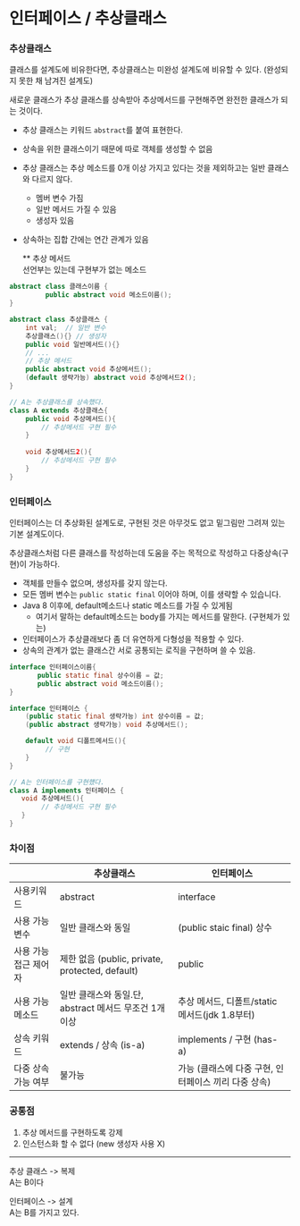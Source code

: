 # 인터페이스 / 추상클래스

### 추상클래스

클래스를 설계도에 비유한다면, 추상클래스는 미완성 설계도에 비유할 수 있다. (완성되지 못한 채 남겨진 설계도)

새로운 클래스가 추상 클래스를 상속받아 추상메서드를 구현해주면 완전한 클래스가 되는 것이다.

- 추상 클래스는 키워드 `abstract`를 붙여 표현한다.
- 상속을 위한 클래스이기 때문에 따로 객체를 생성할 수 없음
- 추상 클래스는 추상 메소드를 0개 이상 가지고 있다는 것을 제외하고는 일반 클래스와 다르지 않다.
    - 멤버 변수 가짐
    - 일반 메서드 가질 수 있음
    - 생성자 있음
- 상속하는 집합 간에는 연간 관계가 있음
    
    ** 추상 메서드
    <br>
    선언부는 있는데 구현부가 없는 메소드
    

```java
abstract class 클래스이름 {
         public abstract void 메소드이름();
}
```

```java
abstract class 추상클래스 {
    int val;  // 일반 변수
    추상클래스(){} // 생성자
    public void 일반메서드(){}
    // ...
    // 추상 메서드
    public abstract void 추상메서드(); 
    (default 생략가능) abstract void 추상메서드2(); 
}

// A는 추상클래스를 상속했다.
class A extends 추상클래스{
    public void 추상메서드(){
        // 추상메서드 구현 필수
    }
    
    void 추상메서드2(){
        // 추상메서드 구현 필수
    }
}
```

### 인터페이스

인터페이스는 더 추상화된 설계도로, 구현된 것은 아무것도 없고 밑그림만 그려져 있는 기본 설계도이다. 

추상클래스처럼 다른 클래스를 작성하는데 도움을 주는 목적으로 작성하고 다중상속(구현)이 가능하다.

- 객체를 만들수 없으며, 생성자를 갖지 않는다.
- 모든 멤버 변수는 `public static final` 이어야 하며, 이를 생략할 수 있습니다.
- Java 8 이후에, default메소드나 static 메소드를 가질 수 있게됨
    - 여기서 말하는 default메소드는 body를 가지는 메서드를 말한다. (구현체가 있는)
- 인터페이스가 추상클래보다 좀 더 유연하게 다형성을 적용할 수 있다.
- 상속의 관계가 없는 클래스간 서로 공통되는 로직을 구현하며 쓸 수 있음.

```java
interface 인터페이스이름{
       public static final 상수이름 = 값;
       public abstract void 메소드이름();
}
```

```java
interface 인터페이스 {
    (public static final 생략가능) int 상수이름 = 값;
    (public abstract 생략가능) void 추상메서드();

    default void 디폴트메서드(){
         // 구현
    }
}

// A는 인터페이스를 구현헀다. 
class A implements 인터페이스 {
   void 추상메서드(){
        // 추상메서드 구현 필수
   }
}
```

### 차이점

|  | 추상클래스 | 인터페이스 |
| --- | --- | --- |
| 사용키워드 | abstract | interface |
| 사용 가능 변수 | 일반 클래스와 동일 | (public staic final) 상수 |
| 사용 가능 접근 제어자 | 제한 없음                              (public, private, protected, default) | public |
| 사용 가능 메소드 | 일반 클래스와 동일.단, abstract 메서드 무조건 1개 이상 | 추상 메서드, 디폴트/static 메서드(jdk 1.8부터) |
| 상속 키워드 | extends / 상속 (is-a) | implements / 구현 (has-a) |
| 다중 상속 가능 여부 | 불가능 | 가능 (클래스에 다중 구현, 인터페이스 끼리 다중 상속) |

### 공통점

1. 추상 메서드를 구현하도록 강제
2. 인스턴스화 할 수 없다 (new 생성자 사용 X)

---

추상 클래스 -> 복제
<br>
    A는 B이다

인터페이스 -> 설계
<br>
    A는 B를 가지고 있다.